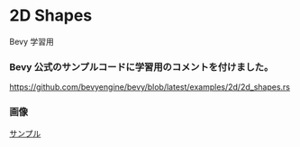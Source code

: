 # 2D Shapes

Bevy 学習用

### Bevy 公式のサンプルコードに学習用のコメントを付けました。

https://github.com/bevyengine/bevy/blob/latest/examples/2d/2d_shapes.rs

### 画像

[サンプル](./img/sample.png)
